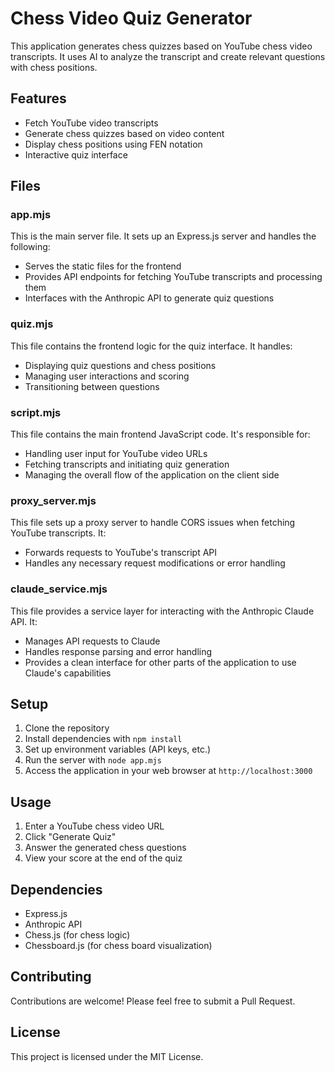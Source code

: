 # Chess Video Quiz Generator

This application generates chess quizzes based on YouTube chess video transcripts. It uses AI to analyze the transcript and create relevant questions with chess positions.

## Features

- Fetch YouTube video transcripts
- Generate chess quizzes based on video content
- Display chess positions using FEN notation
- Interactive quiz interface

## Files

### app.mjs

This is the main server file. It sets up an Express.js server and handles the following:
- Serves the static files for the frontend
- Provides API endpoints for fetching YouTube transcripts and processing them
- Interfaces with the Anthropic API to generate quiz questions

### quiz.mjs

This file contains the frontend logic for the quiz interface. It handles:
- Displaying quiz questions and chess positions
- Managing user interactions and scoring
- Transitioning between questions

### script.mjs

This file contains the main frontend JavaScript code. It's responsible for:
- Handling user input for YouTube video URLs
- Fetching transcripts and initiating quiz generation
- Managing the overall flow of the application on the client side

### proxy_server.mjs

This file sets up a proxy server to handle CORS issues when fetching YouTube transcripts. It:
- Forwards requests to YouTube's transcript API
- Handles any necessary request modifications or error handling

### claude_service.mjs

This file provides a service layer for interacting with the Anthropic Claude API. It:
- Manages API requests to Claude
- Handles response parsing and error handling
- Provides a clean interface for other parts of the application to use Claude's capabilities

## Setup

1. Clone the repository
2. Install dependencies with `npm install`
3. Set up environment variables (API keys, etc.)
4. Run the server with `node app.mjs`
5. Access the application in your web browser at `http://localhost:3000`

## Usage

1. Enter a YouTube chess video URL
2. Click "Generate Quiz"
3. Answer the generated chess questions
4. View your score at the end of the quiz

## Dependencies

- Express.js
- Anthropic API
- Chess.js (for chess logic)
- Chessboard.js (for chess board visualization)

## Contributing

Contributions are welcome! Please feel free to submit a Pull Request.

## License

This project is licensed under the MIT License.
